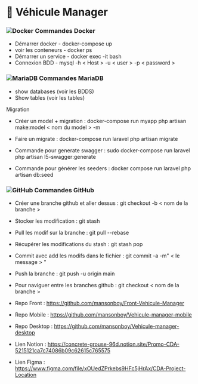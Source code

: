 <h1>🚗 Véhicule Manager</h1>

### ![Docker](https://img.shields.io/badge/-Docker-black?style=flat-square&logo=docker) Commandes Docker

- Démarrer docker - docker-compose up
- voir les conteneurs - docker ps
- Démarrer un service - docker exec -it <nom du conteneur> bash
- Connexion BDD - mysql -h < Host > -u < user > -p < password >

 
### ![MariaDB](https://img.shields.io/badge/MariaDB-black?style=flat-square&logo=mariadb) Commandes MariaDB

 - show databases (voir les BDDS)
 - Show tables (voir les tables)

Migration

- Créer un model + migration : docker-compose run myapp php artisan make:model < nom du model > -m
- Faire un migrate : docker-compose run laravel php artisan migrate

- Commande pour generate swagger : sudo docker-compose run laravel php artisan l5-swagger:generate

- Commande pour générer les seeders : docker compose run laravel php artisan db:seed
  
 ### ![GitHub](https://img.shields.io/badge/-GitHub-181717?style=flat-square&logo=github) Commandes GitHub
 
 - Créer une branche github et aller dessus : git checkout -b < nom de la branche >
 - Stocker les modification : git stash 
 - Pull les modif sur la branche : git pull --rebase 
 - Récupérer les modifications du stash : git stash pop
 - Commit avec add les modifs dans le fichier : git commit -a -m" < le message > "
 - Push la branche : git push -u origin main
 
 - Pour naviguer entre les branches github : git checkout < nom de la branche >


- Repo Front : https://github.com/mansonboy/Front-Vehicule-Manager
 - Repo Mobile : https://github.com/mansonboy/Vehicule-manager-mobile
 - Repo Desktop : https://github.com/mansonboy/Vehicule-manager-desktop
 - Lien Notion : https://concrete-grouse-96d.notion.site/Promo-CDA-5215121ca7c74086b09c62615c765575
 - Lien Figma : https://www.figma.com/file/xOUedZPrkebs9HFc5jHrAx/CDA-Project-Location


  

